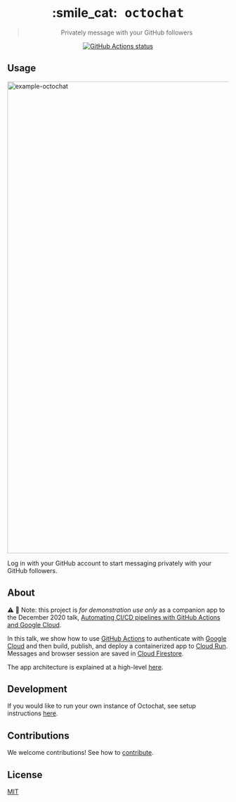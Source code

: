 <h1 align="center">:smile_cat:<tt> octochat</tt></h1>

<blockquote align="center">Privately message with your GitHub followers</blockquote>

<p align="center">
  <a href="https://github.com/github-developer/octochat-gcp"><img alt="GitHub Actions status" src="https://github.com/github-developer/octochat-gcp/workflows/Build/badge.svg"></a>
</p>

## Usage

<img width="1072" alt="example-octochat" src="https://user-images.githubusercontent.com/2993937/100893779-bd897c00-3489-11eb-9a13-3829dfa739a3.png">

Log in with your GitHub account to start messaging privately with your GitHub followers.

## About

⚠️ 🧪 Note: this project is _for demonstration use only_ as a companion app to the December 2020 talk, [Automating CI/CD pipelines with GitHub Actions and Google Cloud](https://resources.github.com/webcasts/Automating-CI-CD-Actions-Google-Cloud/). 

In this talk, we show how to use [GitHub Actions](https://help.github.com/en/actions/automating-your-workflow-with-github-actions) to authenticate with [Google Cloud](https://cloud.google.com/) and then build, publish, and deploy a containerized app to [Cloud Run](https://cloud.google.com/run). Messages and browser session are saved in [Cloud Firestore](https://cloud.google.com/firestore). 

The app architecture is explained at a high-level [here](docs/ARCHITECTURE.md).

## Development

If you would like to run your own instance of Octochat, see setup instructions [here](docs/DEVELOPMENT.md).

## Contributions

We welcome contributions! See how to [contribute](docs/CONTRIBUTING.md).

## License

[MIT](LICENSE.md)
